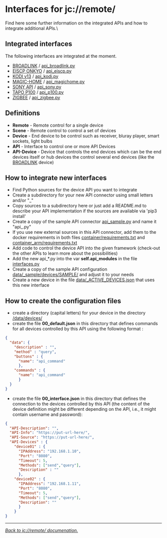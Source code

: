 # Interfaces for jc://remote/

Find here some further information on the integrated APIs and how to integrate additional APIs.\

## Integrated interfaces

The following interfaces are integrated at the moment. 

* [BROADLINK](broadlink/README.md) / [api_broadlink.py](api_broadlink.py)
* [EISCP ONKYO](eiscp/README.md) / [api_eiscp.py](api_eiscp.py)
* [KODI v13](kodi/README.md) / [api_kodi.py](api_kodi.py)
* [MAGIC-HOME](magichome/README.md) / [api_magichome.py](api_magichome.py)
* [SONY API](sonyapi/README.md) / [api_sony.py](api_sony.py)
* [TAPO P100](p100/README.md) / [api_p100.py](api_p100.py)
* [ZIGBEE](zigbee/README.md) / [api_zigbee.py](api_zigbee.py)

## Definitions

* **Remote** - Remote control for a single device
* **Scene** - Remote control to control a set of devices
* **Device** - End device to be control such as receiver, bluray player, smart sockets, light bulbs
* **API** - Interface to control one or more API Devices
* **API-Device** - Device that controls the end devices which can be the end devices itself or hub devices the control several end devices (like the [BROADLINK](broadlink/README.md) device)

## How to integrate new interfaces

* Find Python sources for the device API you want to integrate
* Create a subdirectory for your new API connector using small letters and/or "_"
* Copy sources to a subdirectory here or just add a README.md to describe your API implementation if the sources are available via 'pip3 install'
* Create a copy of the sample API connector [api_sample.py](api_sample.py) and name it "api_<short-api-name>.py"
* If you use new external sources in this API connector, add them to the docker requirements in both files [container/requirements.txt](../../config/container/requirements.txt) and
  [container_arm/requirements.txt](../../config/container_arm/requirements.txt)
* Add code to control the device API into the given framework (check-out the other APIs to learn more about the possibilities)
* Add the new api_*.py into the var **self.api_modules** in the file [interfaces.py](interfaces.py)
* Create a copy of the sample API configuration [data/_sample/devices/SAMPLE/](../../data/_sample/devices/SAMPLE/) and adjust it to your needs
* Create a new device in the file [data/_ACTIVE_DEVICES.json](../../data/_sample/_ACTIVE-DEVICES.json) that uses this new interface

## How to create the configuration files

* create a directory (capital letters) for your device in the directory [/data/devices/](../../data/devices/)
* create the file **00_default.json** in this directory that defines commands for all devices controlled by this API using the following format :

```json
{
  "data": {
    "description" : "",
    "method" : "query",
    "buttons" : {
      "name": "api_command"
      },
    "commands" : {
      "name": "api_command"
      }
  }
}
```

* create the file **00_interface.json** in this directory that defines the connection to the devices controlled by this API (the content of the device definition might be different depending on the API, i.e., it might contain username and password):

```json
{
  "API-Description": "",
  "API-Info": "https://put-url-here/",
  "API-Source": "https://put-url-here/",
  "API-Devices" : {
    "device01" : {
      "IPAddress": "192.168.1.10",
      "Port": "8080",
      "Timeout": 5,
      "Methods": ["send","query"],
      "Description" : ""
      },
    "device02" : {
      "IPAddress": "192.168.1.11",
      "Port": "8080",
      "Timeout": 5,
      "Methods": ["send","query"],
      "Description": ""
      }
    }
}
```

--------

_[Back to jc://remote/ documenation.](../../README.md)_
